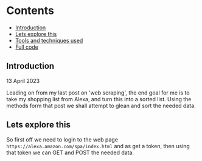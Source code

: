# Contents
  - [Introduction](#introduction-)
  - [Lets explore this](#lets-explore-this-)
  - [Tools and techniques used](#tools-and-techniques-used-)
  - [Full code](#full-code-)

## Introduction <a name="introduction"></a>
13 April 2023

Leading on from my last post on 'web scraping', the end goal for me is to take my shopping list from Alexa, and turn this into a sorted list. Using the methods form that post we shall attempt to glean and sort the needed data.


## Lets explore this <a name="lets-explore-this"></a>

So first off we need to login to the web page ```https://alexa.amazon.com/spa/index.html``` and as get a token, then using that token we can GET and POST the needed data.


